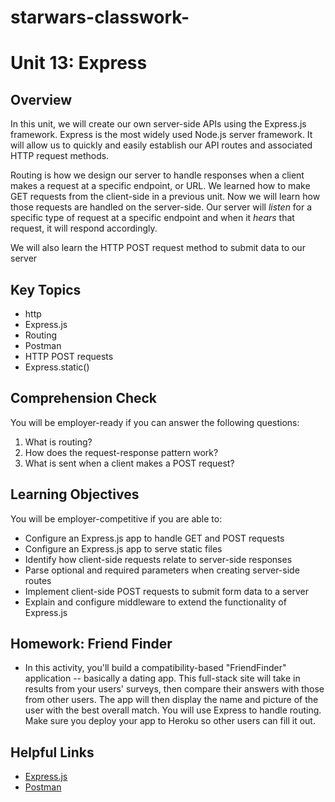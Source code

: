 # starwars-classwork-

# Unit 13: Express

## Overview
In this unit, we will create our own server-side APIs using the Express.js framework. Express is the most widely used Node.js server framework. It will allow us to quickly and easily establish our API routes and associated HTTP request methods. 

Routing is how we design our server to handle responses when a client makes a request at a specific endpoint, or URL. We learned how to make GET requests from the client-side in a previous unit. Now we will learn how those requests are handled on the server-side. Our server will _listen_ for a specific type of request at a specific endpoint and when it _hears_ that request, it will respond accordingly. 

We will also learn the HTTP POST request method to submit data to our server

## Key Topics
* http
* Express.js
* Routing
* Postman
* HTTP POST requests
* Express.static()


## Comprehension Check
You will be employer-ready if you can answer the following questions:
1. What is routing? 
2. How does the request-response pattern work? 
3. What is sent when a client makes a POST request? 

## Learning Objectives
You will be employer-competitive if you are able to:
* Configure an Express.js app to handle GET and POST requests
* Configure an Express.js app to serve static files
* Identify how client-side requests relate to server-side responses
* Parse optional and required parameters when creating server-side routes
* Implement client-side POST requests to submit form data to a server
* Explain and configure middleware to extend the functionality of Express.js

## Homework: Friend Finder
* In this activity, you'll build a compatibility-based "FriendFinder" application -- basically a dating app. This full-stack site will take in results from your users' surveys, then compare their answers with those from other users. The app will then display the name and picture of the user with the best overall match. You will use Express to handle routing. Make sure you deploy your app to Heroku so other users can fill it out.

## Helpful Links
* [Express.js](https://expressjs.com/)
* [Postman](https://www.getpostman.com/)
